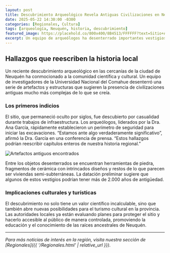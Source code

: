```yaml
---
layout: post
title: Descubrimiento Arqueológico Revela Antiguas Civilizaciones en Neuquén
date: 2025-05-22 14:30:00 -0300
categories: [Regionales, Cultura]
tags: [arqueología, Neuquén, historia, descubrimiento]
featured_image: https://placehold.co/800x400/8B4513/FFFFFF?text=Sitio+Arqueologico
excerpt: Un equipo de arqueólogos ha desenterrado importantes vestigios que arrojan nueva luz sobre las culturas precolombinas de la región patagónica.
---
```


## Hallazgos que reescriben la historia local
Un reciente descubrimiento arqueológico en las cercanías de la ciudad de Neuquén ha conmocionado a la comunidad científica y cultural. Un equipo de investigadores de la Universidad Nacional del Comahue desenterró una serie de artefactos y estructuras que sugieren la presencia de civilizaciones antiguas mucho más complejas de lo que se creía.

### Los primeros indicios
El sitio, que permaneció oculto por siglos, fue descubierto por casualidad durante trabajos de infraestructura. Los arqueólogos, liderados por la Dra. Ana García, rápidamente establecieron un perímetro de seguridad para iniciar las excavaciones. “Estamos ante algo verdaderamente significativo”, afirmó la Dra. García en una conferencia de prensa. “Estos hallazgos podrían reescribir capítulos enteros de nuestra historia regional.”

![Artefactos antiguos encontrados](https://placehold.co/600x350/A0522D/FFFFFF?text=Artefactos+Antiguos)

Entre los objetos desenterrados se encuentran herramientas de piedra, fragmentos de cerámica con intrincados diseños y restos de lo que parecen ser viviendas semi-subterráneas. La datación preliminar sugiere que algunos de estos vestigios podrían tener más de 2.000 años de antigüedad.

### Implicaciones culturales y turísticas
El descubrimiento no solo tiene un valor científico incalculable, sino que también abre nuevas posibilidades para el turismo cultural en la provincia. Las autoridades locales ya están evaluando planes para proteger el sitio y hacerlo accesible al público de manera controlada, promoviendo la educación y el conocimiento de las raíces ancestrales de Neuquén.

---
*Para más noticias de interés en la región, visita nuestra sección de [Regionales]({{ '/Regionales.html' | relative_url }}).*
